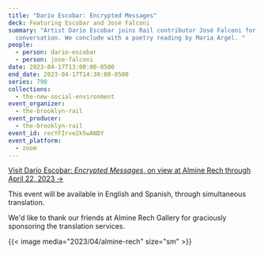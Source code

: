 ```yaml
---
title: "Darío Escobar: Encrypted Messages"
deck: Featuring Escobar and José Falconi
summary: "Artist Darío Escobar joins Rail contributor José Falconi for a
  conversation. We conclude with a poetry reading by Maria Argel. "
people:
  - person: dario-escobar
  - person: jose-falconi
date: 2023-04-17T13:00:00-0500
end_date: 2023-04-17T14:30:00-0500
series: 790
collections:
  - the-new-social-environment
event_organizer:
  - the-brooklyn-rail
event_producer:
  - the-brooklyn-rail
event_id: recYFIrve2k5wANDY
event_platform:
  - zoom
---
```

[Visit Darío Escobar: *Encrypted Messages*, on view at Almine Rech through April 22, 2023 →](https://www.alminerech.com/exhibitions/9914-dario-escobar#:~:text=Almine%20Rech%20New%20York%20is,9%20to%20April%2022%2C%202023.)

T﻿his event will be available in English and Spanish, through simultaneous translation. 

W﻿e'd like to thank our friends at Almine Rech Gallery for graciously sponsoring the translation services.

{{< image media="2023/04/almine-rech" size="sm" >}}